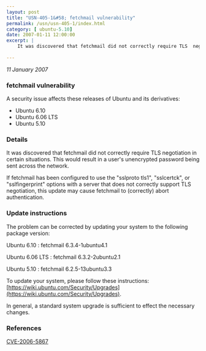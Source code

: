 ```yaml
---
layout: post
title: "USN-405-1&#58; fetchmail vulnerability"
permalink: /usn/usn-405-1/index.html
category: [ ubuntu-5.10]
date: 2007-01-11 12:00:00
excerpt: |
    It was discovered that fetchmail did not correctly require TLS  negotiation in certain situations.  This would result in a user&#39;s  unencrypted password being sent across the network.
    
--- 
```

 
 

*11 January 2007*

### fetchmail vulnerability

A security issue affects these releases of Ubuntu and its derivatives:

* Ubuntu 6.10
* Ubuntu 6.06 LTS
* Ubuntu 5.10

### Details

It was discovered that fetchmail did not correctly require TLS negotiation in certain situations. This would result in a user&#39;s unencrypted password being sent across the network.

If fetchmail has been configured to use the &quot;sslproto tls1&quot;, &quot;sslcertck&quot;, or &quot;sslfingerprint&quot; options with a server that does not correctly support TLS negotiation, this update may cause fetchmail to (correctly) abort authentication.

### Update instructions

The problem can be corrected by updating your system to the following package version:

Ubuntu 6.10
 : fetchmail <span>6.3.4-1ubuntu4.1</span>

Ubuntu 6.06 LTS
 : fetchmail <span>6.3.2-2ubuntu2.1</span>

Ubuntu 5.10
 : fetchmail <span>6.2.5-13ubuntu3.3</span>

To update your system, please follow these instructions: [https://wiki.ubuntu.com/Security/Upgrades](https://wiki.ubuntu.com/Security/Upgrades).

In general, a standard system upgrade is sufficient to effect the necessary changes.

### References

 
 [CVE-2006-5867](http://people.ubuntu.com/~ubuntu-security/cve/CVE-2006-5867)
 

